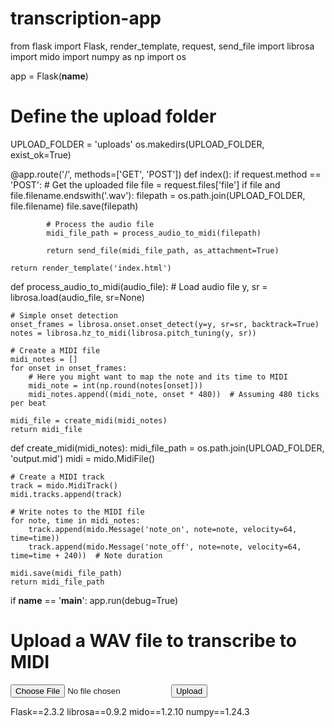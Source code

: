 # transcription-app
from flask import Flask, render_template, request, send_file
import librosa
import mido
import numpy as np
import os

app = Flask(__name__)

# Define the upload folder
UPLOAD_FOLDER = 'uploads'
os.makedirs(UPLOAD_FOLDER, exist_ok=True)

@app.route('/', methods=['GET', 'POST'])
def index():
    if request.method == 'POST':
        # Get the uploaded file
        file = request.files['file']
        if file and file.filename.endswith('.wav'):
            filepath = os.path.join(UPLOAD_FOLDER, file.filename)
            file.save(filepath)

            # Process the audio file
            midi_file_path = process_audio_to_midi(filepath)

            return send_file(midi_file_path, as_attachment=True)

    return render_template('index.html')

def process_audio_to_midi(audio_file):
    # Load audio file
    y, sr = librosa.load(audio_file, sr=None)

    # Simple onset detection
    onset_frames = librosa.onset.onset_detect(y=y, sr=sr, backtrack=True)
    notes = librosa.hz_to_midi(librosa.pitch_tuning(y, sr))

    # Create a MIDI file
    midi_notes = []
    for onset in onset_frames:
        # Here you might want to map the note and its time to MIDI
        midi_note = int(np.round(notes[onset]))
        midi_notes.append((midi_note, onset * 480))  # Assuming 480 ticks per beat

    midi_file = create_midi(midi_notes)
    return midi_file

def create_midi(midi_notes):
    midi_file_path = os.path.join(UPLOAD_FOLDER, 'output.mid')
    midi = mido.MidiFile()

    # Create a MIDI track
    track = mido.MidiTrack()
    midi.tracks.append(track)

    # Write notes to the MIDI file
    for note, time in midi_notes:
        track.append(mido.Message('note_on', note=note, velocity=64, time=time))
        track.append(mido.Message('note_off', note=note, velocity=64, time=time + 240))  # Note duration

    midi.save(midi_file_path)
    return midi_file_path

if __name__ == '__main__':
    app.run(debug=True)
    <!DOCTYPE html>
<html lang="en">
<head>
    <meta charset="UTF-8">
    <meta name="viewport" content="width=device-width, initial-scale=1.0">
    <title>Music Transcription</title>
</head>
<body>
    <h1>Upload a WAV file to transcribe to MIDI</h1>
    <form method="POST" enctype="multipart/form-data">
        <input type="file" name="file" accept=".wav" required>
        <input type="submit" value="Upload">
    </form>
</body>
</html>
Flask==2.3.2
librosa==0.9.2
mido==1.2.10
numpy==1.24.3
